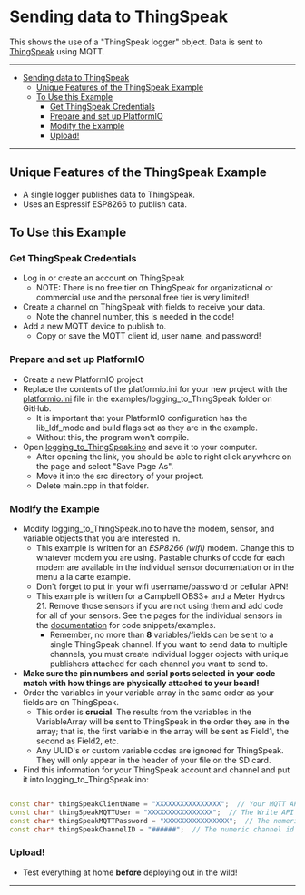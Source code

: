 # Sending data to ThingSpeak<!-- {#example_thingspeak} -->

This shows the use of a "ThingSpeak logger" object.
Data is sent to [ThingSpeak](https://thingspeak.com) using MQTT.

_______

[//]: # ( @tableofcontents )

[//]: # ( @m_footernavigation )

[//]: # ( Start GitHub Only )

- [Sending data to ThingSpeak](#sending-data-to-thingspeak)
  - [Unique Features of the ThingSpeak Example](#unique-features-of-the-thingspeak-example)
  - [To Use this Example](#to-use-this-example)
    - [Get ThingSpeak Credentials](#get-thingspeak-credentials)
    - [Prepare and set up PlatformIO](#prepare-and-set-up-platformio)
    - [Modify the Example](#modify-the-example)
    - [Upload!](#upload)

[//]: # ( End GitHub Only )

_______

## Unique Features of the ThingSpeak Example<!-- {#example_thingspeak_unique} -->

- A single logger publishes data to ThingSpeak.
- Uses an Espressif ESP8266 to publish data.

## To Use this Example<!-- {#example_thingspeak_using} -->

### Get ThingSpeak Credentials<!-- {#example_thingspeak_creds} -->

- Log in or create an account on ThingSpeak
  - NOTE: There is no free tier on ThingSpeak for organizational or commercial use and the personal free tier is very limited!
- Create a channel on ThingSpeak with fields to receive your data.
  - Note the channel number, this is needed in the code!
- Add a new MQTT device to publish to.
  - Copy or save the MQTT client id, user name, and password!

### Prepare and set up PlatformIO<!-- {#example_thingspeak_pio} -->

- Create a new PlatformIO project
- Replace the contents of the platformio.ini for your new project with the [platformio.ini](https://raw.githubusercontent.com/EnviroDIY/ModularSensors/master/examples/logging_to_ThingSpeak/platformio.ini) file in the examples/logging_to_ThingSpeak folder on GitHub.
  - It is important that your PlatformIO configuration has the lib_ldf_mode and build flags set as they are in the example.
  - Without this, the program won't compile.
- Open [logging_to_ThingSpeak.ino](https://raw.githubusercontent.com/EnviroDIY/ModularSensors/master/examples/logging_to_ThingSpeak/logging_to_ThingSpeak.ino) and save it to your computer.
  - After opening the link, you should be able to right click anywhere on the page and select "Save Page As".
  - Move it into the src directory of your project.
  - Delete main.cpp in that folder.

### Modify the Example<!-- {#example_thingspeak_modify} -->

- Modify logging_to_ThingSpeak.ino to have the modem, sensor, and variable objects that you are interested in.
  - This example is written for an _ESP8266 (wifi)_ modem.
Change this to whatever modem you are using.
Pastable chunks of code for each modem are available in the individual sensor documentation or in the menu a la carte example.
  - Don't forget to put in your wifi username/password or cellular APN!
  - This example is written for a Campbell OBS3+ and a Meter Hydros 21.
Remove those sensors if you are not using them and add code for all of your sensors.
See the pages for the individual sensors in the [documentation](https://envirodiy.github.io/ModularSensors/index.html) for code snippets/examples.
    - Remember, no more than **8** variables/fields can be sent to a single ThingSpeak channel.
If you want to send data to multiple channels, you must create individual logger objects with unique publishers attached for each channel you want to send to.
- **Make sure the pin numbers and serial ports selected in your code match with how things are physically attached to your board!**
- Order the variables in your variable array in the same order as your fields are on ThingSpeak.
  - This order is **crucial**.
The results from the variables in the VariableArray will be sent to ThingSpeak in the order they are in the array; that is, the first variable in the array will be sent as Field1, the second as Field2, etc.
  - Any UUID's or custom variable codes are ignored for ThingSpeak.
They will only appear in the header of your file on the SD card.
- Find this information for your ThingSpeak account and channel and put it into logging_to_ThingSpeak.ino:

```cpp

const char* thingSpeakClientName = "XXXXXXXXXXXXXXXX";  // Your MQTT API Key from Account > MyProfile.
const char* thingSpeakMQTTUser = "XXXXXXXXXXXXXXXX";  // The Write API Key for your channel
const char* thingSpeakMQTTPassword = "XXXXXXXXXXXXXXXX";  // The numeric channel id for your channel
const char* thingSpeakChannelID = "######";  // The numeric channel id for your channel
```

### Upload!<!-- {#example_thingspeak_upload} -->

- Test everything at home **before** deploying out in the wild!

_______

[//]: # ( @section example_thingspeak_pio_config PlatformIO Configuration )

[//]: # ( @include{lineno} logging_to_ThingSpeak/platformio.ini )

[//]: # ( @section example_thingspeak_code The Complete Code )

[//]: # ( @include{lineno} logging_to_ThingSpeak/logging_to_ThingSpeak.ino )
